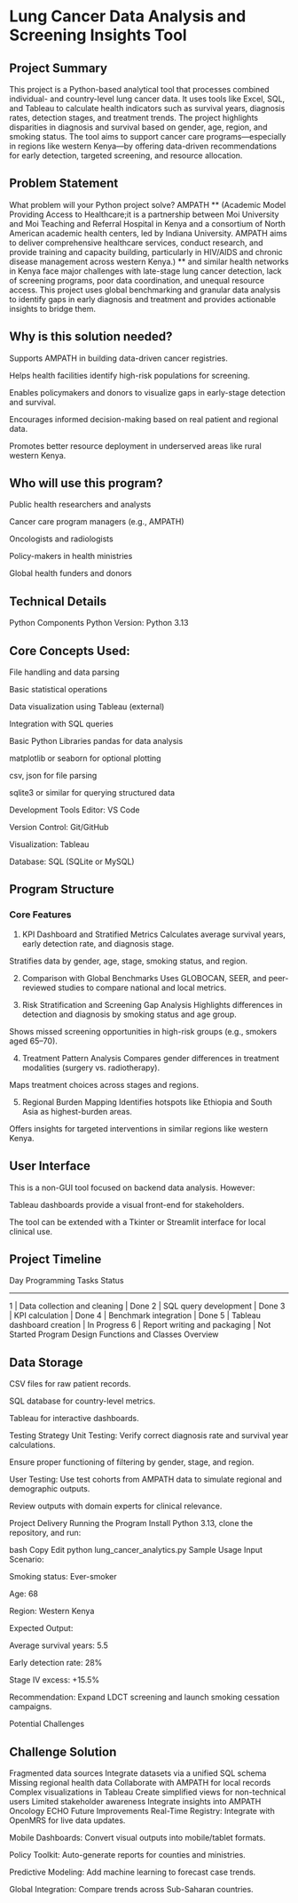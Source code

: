 # Lung Cancer Data Analysis and Screening Insights Tool

## Project Summary
This project is a Python-based analytical tool that processes combined individual- and country-level lung cancer data. It uses tools like Excel, SQL, and Tableau to calculate health indicators such as survival years, diagnosis rates, detection stages, and treatment trends. The project highlights disparities in diagnosis and survival based on gender, age, region, and smoking status. The tool aims to support cancer care programs—especially in regions like western Kenya—by offering data-driven recommendations for early detection, targeted screening, and resource allocation.

## Problem Statement
What problem will your Python project solve?
AMPATH ** (Academic Model Providing Access to Healthcare;it is a partnership between Moi University and Moi Teaching and Referral Hospital in Kenya and a consortium of North American academic health centers, led by Indiana University. AMPATH aims to deliver comprehensive healthcare services, conduct research, and provide training and capacity building, particularly in HIV/AIDS and chronic disease management across western Kenya.) ** and similar health networks in Kenya face major challenges with late-stage lung cancer detection, lack of screening programs, poor data coordination, and unequal resource access. This project uses global benchmarking and granular data analysis to identify gaps in early diagnosis and treatment and provides actionable insights to bridge them.

## Why is this solution needed?
Supports AMPATH in building data-driven cancer registries.

Helps health facilities identify high-risk populations for screening.

Enables policymakers and donors to visualize gaps in early-stage detection and survival.

Encourages informed decision-making based on real patient and regional data.

Promotes better resource deployment in underserved areas like rural western Kenya.

## Who will use this program?
Public health researchers and analysts

Cancer care program managers (e.g., AMPATH)

Oncologists and radiologists

Policy-makers in health ministries

Global health funders and donors

## Technical Details
Python Components
Python Version:
Python 3.13

## Core Concepts Used:

File handling and data parsing

Basic statistical operations

Data visualization using Tableau (external)

Integration with SQL queries

Basic Python Libraries
pandas for data analysis

matplotlib or seaborn for optional plotting

csv, json for file parsing

sqlite3 or similar for querying structured data

Development Tools
Editor: VS Code

Version Control: Git/GitHub

Visualization: Tableau

Database: SQL (SQLite or MySQL)

## Program Structure
### Core Features
1. KPI Dashboard and Stratified Metrics
Calculates average survival years, early detection rate, and diagnosis stage.

Stratifies data by gender, age, stage, smoking status, and region.

2. Comparison with Global Benchmarks
Uses GLOBOCAN, SEER, and peer-reviewed studies to compare national and local metrics.

3. Risk Stratification and Screening Gap Analysis
Highlights differences in detection and diagnosis by smoking status and age group.

Shows missed screening opportunities in high-risk groups (e.g., smokers aged 65–70).

4. Treatment Pattern Analysis
Compares gender differences in treatment modalities (surgery vs. radiotherapy).

Maps treatment choices across stages and regions.

5. Regional Burden Mapping
Identifies hotspots like Ethiopia and South Asia as highest-burden areas.

Offers insights for targeted interventions in similar regions like western Kenya.

## User Interface
This is a non-GUI tool focused on backend data analysis. However:

Tableau dashboards provide a visual front-end for stakeholders.

The tool can be extended with a Tkinter or Streamlit interface for local clinical use.

## Project Timeline

Day	Programming Tasks	Status
_________________________________________
1 |	Data collection and cleaning | Done
2 |	SQL query development |	Done
3 |	KPI calculation |	Done
4	| Benchmark integration |	Done
5	| Tableau dashboard creation |	In Progress
6	| Report writing and packaging	| Not Started
Program Design
Functions and Classes Overview

## Data Storage
CSV files for raw patient records.

SQL database for country-level metrics.

Tableau for interactive dashboards.


Testing Strategy
Unit Testing:
Verify correct diagnosis rate and survival year calculations.

Ensure proper functioning of filtering by gender, stage, and region.

User Testing:
Use test cohorts from AMPATH data to simulate regional and demographic outputs.

Review outputs with domain experts for clinical relevance.

Project Delivery
Running the Program
Install Python 3.13, clone the repository, and run:

bash
Copy
Edit
python lung_cancer_analytics.py
Sample Usage
Input Scenario:

Smoking status: Ever-smoker

Age: 68

Region: Western Kenya

Expected Output:

Average survival years: 5.5

Early detection rate: 28%

Stage IV excess: +15.5%

Recommendation: Expand LDCT screening and launch smoking cessation campaigns.

Potential Challenges

## Challenge	Solution
Fragmented data sources	Integrate datasets via a unified SQL schema
Missing regional health data	Collaborate with AMPATH for local records
Complex visualizations in Tableau	Create simplified views for non-technical users
Limited stakeholder awareness	Integrate insights into AMPATH Oncology ECHO
Future Improvements
Real-Time Registry: Integrate with OpenMRS for live data updates.

Mobile Dashboards: Convert visual outputs into mobile/tablet formats.

Policy Toolkit: Auto-generate reports for counties and ministries.

Predictive Modeling: Add machine learning to forecast case trends.

Global Integration: Compare trends across Sub-Saharan countries.



